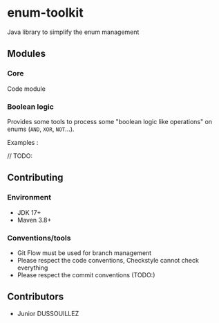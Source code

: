 # enum-toolkit
Java library to simplify the enum management

## Modules

### Core

Code module

### Boolean logic

Provides some tools to process some "boolean logic like operations" on enums (`AND`, `XOR`, `NOT`...).

Examples :

// TODO:

## Contributing

### Environment

- JDK 17+
- Maven 3.8+

### Conventions/tools

- Git Flow must be used for branch management
- Please respect the code conventions, Checkstyle cannot check everything
- Please respect the commit conventions (TODO:)

## Contributors

- Junior DUSSOUILLEZ
